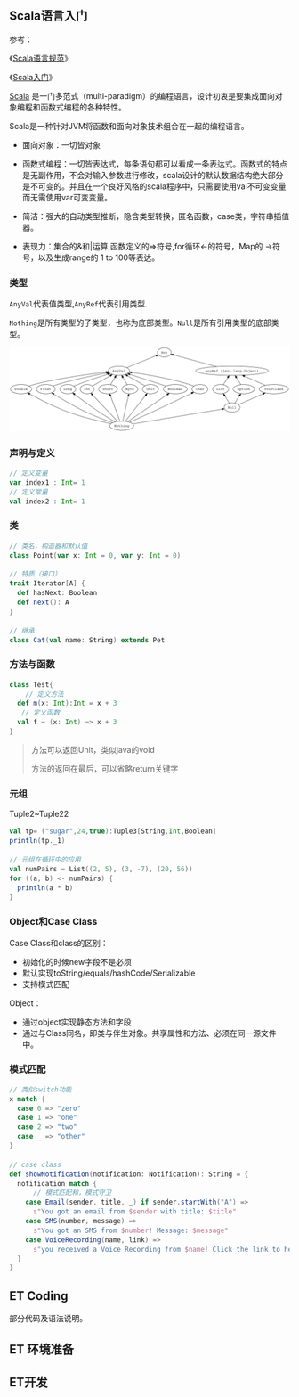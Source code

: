 ## Scala语言入门

参考：

《[Scala语言规范](https://static.runoob.com/download/Scala%E8%AF%AD%E8%A8%80%E8%A7%84%E8%8C%83.pdf)》

《[Scala入门](https://docs.scala-lang.org/zh-cn/tour/tour-of-scala.html)》

[Scala](https://so.csdn.net/so/search?q=Scala&spm=1001.2101.3001.7020) 是一门多范式（multi-paradigm）的编程语言，设计初衷是要集成面向对象编程和函数式编程的各种特性。

Scala是一种针对JVM将函数和面向对象技术组合在一起的编程语言。



+ 面向对象：一切皆对象

+ 函数式编程：一切皆表达式，每条语句都可以看成一条表达式。函数式的特点是无副作用，不会对输入参数进行修改，scala设计的默认数据结构绝大部分是不可变的。并且在一个良好风格的scala程序中，只需要使用val不可变变量而无需使用var可变变量。

+ 简洁：强大的自动类型推断，隐含类型转换，匿名函数，case类，字符串插值器。

+ 表现力：集合的&和|运算,函数定义的=>符号,for循环<-的符号，Map的 ->符号，以及生成range的 1 to 100等表达。

### 类型

`AnyVal`代表值类型,`AnyRef`代表引用类型.

`Nothing`是所有类型的子类型，也称为底部类型。`Null`是所有引用类型的底部类型。

![Scala Type Hierarchy](imgs/scala-et/unified-types-diagram.svg)

### 声明与定义

```scala
// 定义变量
var index1 : Int= 1
// 定义常量
val index2 : Int= 1
```

### 类

```scala
// 类名，构造器和默认值
class Point(var x: Int = 0, var y: Int = 0)

// 特质（接口）
trait Iterator[A] {
  def hasNext: Boolean
  def next(): A
}

// 继承
class Cat(val name: String) extends Pet
```

### 方法与函数

```scala
class Test{
    // 定义方法
  def m(x: Int):Int = x + 3
   // 定义函数
  val f = (x: Int) => x + 3
}
```

> 方法可以返回Unit，类似java的void
>
> 方法的返回在最后，可以省略return关键字

### 元组

Tuple2~Tuple22

```scala
val tp= ("sugar",24,true):Tuple3[String,Int,Boolean]
println(tp._1)

// 元组在循环中的应用
val numPairs = List((2, 5), (3, -7), (20, 56))
for ((a, b) <- numPairs) {
  println(a * b)
}
```

### Object和Case Class

Case Class和class的区别：

+ 初始化的时候new字段不是必须
+ 默认实现toString/equals/hashCode/Serializable
+ 支持模式匹配

Object：

+ 通过object实现静态方法和字段
+ 通过与Class同名，即类与伴生对象。共享属性和方法、必须在同一源文件中。

### 模式匹配

```scala
// 类似switch功能
x match {
  case 0 => "zero"
  case 1 => "one"
  case 2 => "two"
  case _ => "other"
}

// case class
def showNotification(notification: Notification): String = {
  notification match {
      // 模式匹配和，模式守卫
    case Email(sender, title, _) if sender.startWith("A") =>
      s"You got an email from $sender with title: $title"
    case SMS(number, message) =>
      s"You got an SMS from $number! Message: $message"
    case VoiceRecording(name, link) =>
      s"you received a Voice Recording from $name! Click the link to hear it: $link"
  }
}
```



## ET Coding

部分代码及语法说明。



## ET 环境准备



## ET开发